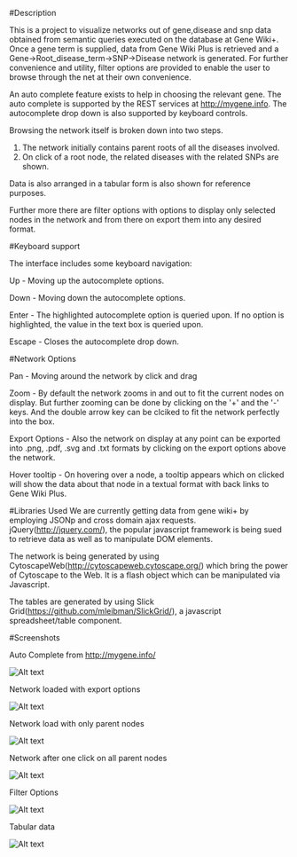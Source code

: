 #Description

This is a project to visualize networks out of gene,disease and snp data obtained from semantic queries executed on the database at Gene Wiki+.
Once a gene term is supplied, data from Gene Wiki Plus is retrieved and a Gene->Root_disease_term->SNP->Disease network is generated. For further convenience and utility, filter options are provided to enable the user to browse through the net at their own convenience. 

An auto complete feature exists to help in choosing the relevant gene. The auto complete is supported by the REST services at <http://mygene.info>. The autocomplete drop down is also supported by keyboard controls.

Browsing the network itself is broken down into two steps.

1. The network initially contains parent roots of all the diseases involved.
2. On click of a root node, the related diseases with the related SNPs are shown.

Data is also arranged in a tabular form is also shown for reference purposes. 

Further more there are filter options with options to display only selected nodes in the network and from there on export them into any desired format.

#Keyboard support

The interface includes some keyboard navigation:

Up - Moving up the autocomplete options.

Down - Moving down the autocomplete options.

Enter - The highlighted autocomplete option is queried upon. If no option is highlighted, the value in the text box is queried upon.

Escape - Closes the autocomplete drop down.

#Network Options

Pan - Moving around the network by click and drag

Zoom - By default the network zooms in and out to fit the current nodes on display. But further zooming can be done by clicking on the '+' and the '-' keys. And the double arrow key can be clciked to fit the network perfectly into the box.

Export Options - Also the network on display at any point can be exported into .png, .pdf, .svg and .txt formats by clicking on the export options above the network.

Hover tooltip - On hovering over a node, a tooltip appears which on clicked will show the data about that node in a textual format with back links to Gene Wiki Plus.

#Libraries Used
We are currently getting data from gene wiki+ by employing JSONp and cross domain ajax requests. jQuery(<http://jquery.com/>), the popular javascript framework is being sued to retrieve data as well as to manipulate DOM elements.

The network is being generated by using CytoscapeWeb(<http://cytoscapeweb.cytoscape.org/>) which bring the power of Cytoscape to the Web. It is a flash object which can be manipulated via Javascript.

The tables are generated by using Slick Grid(<https://github.com/mleibman/SlickGrid/>), a javascript spreadsheet/table component.

#Screenshots

Auto Complete from <http://mygene.info/> 

![Alt text](http://gkarthik.com/dep/genewikiplus/dropdown.jpg "Auto Complete") 

Network loaded with export options

![Alt text](http://gkarthik.com/dep/genewikiplus/loaded_network.jpg "Loaded network")

Network load with only parent nodes

![Alt text](http://gkarthik.com/dep/genewikiplus/loadenetwork1.jpg "Loaded network with parent nodes")

Network after one click on all parent nodes

![Alt text](http://gkarthik.com/dep/genewikiplus/loadenetwork2.jpg "Loaded network with all nodes")

Filter Options

![Alt text](http://gkarthik.net/csb/genewikiplus/loaded_network_filter.jpg "Loaded network with filter options")

Tabular data

![Alt text](http://gkarthik.com/dep/genewikiplus/tabular.jpg "Tabular data")
